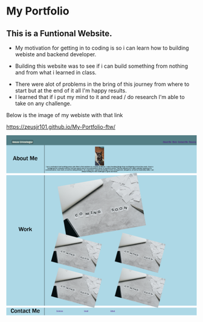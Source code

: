 # My Portfolio

## This is a Funtional Website.

- My motivation for getting in to coding is so i can learn how to building webiste and backend developer.

- Building this website was to see if i can build something from nothing and from what i learned in class.

* There were alot of problems in the bring of this journey from where to start but at the end of it all I'm happy results.
* I learned that if i put my mind to it and read / do research I'm able to take on any challenge.

Below is the image of my webiste with that link

https://zeusjr101.github.io/My-Portfolio-ftw/

![Alt text](<assets/images/Jesus Portfolio.png>)
